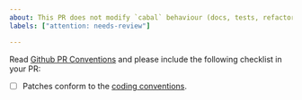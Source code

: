 ```yaml
---
about: This PR does not modify `cabal` behaviour (docs, tests, refactor, etc.)
labels: ["attention: needs-review"]

---
```


Read [Github PR Conventions](https://github.com/haskell/cabal/blob/master/CONTRIBUTING.md#github-pull-request-conventions) and please include the following checklist in your PR:

* [ ] Patches conform to the [coding conventions](https://github.com/haskell/cabal/blob/master/CONTRIBUTING.md#other-conventions).
